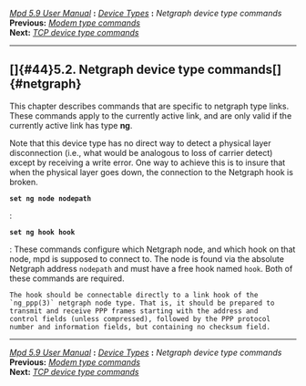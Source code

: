 [*Mpd 5.9 User Manual*](README.md) **:** [*Device Types*](mpd42.md)
**:** *Netgraph device type commands*\
**Previous:** [*Modem type commands*](mpd43.md)\
**Next:** [*TCP device type commands*](mpd45.md)

------------------------------------------------------------------------

## []{#44}5.2. Netgraph device type commands[]{#netgraph}

This chapter describes commands that are specific to netgraph type
links. These commands apply to the currently active link, and are only
valid if the currently active link has type **ng**.

Note that this device type has no direct way to detect a physical layer
disconnection (i.e., what would be analogous to loss of carrier detect)
except by receiving a write error. One way to achieve this is to insure
that when the physical layer goes down, the connection to the Netgraph
hook is broken.

**`set ng node nodepath`**

:   

**`set ng hook hook`**

:   These commands configure which Netgraph node, and which hook on that
    node, mpd is supposed to connect to. The node is found via the
    absolute Netgraph address `nodepath` and must have a free hook named
    `hook`. Both of these commands are required.

    The hook should be connectable directly to a link hook of the
    `ng_ppp(3)` netgraph node type. That is, it should be prepared to
    transmit and receive PPP frames starting with the address and
    control fields (unless compressed), followed by the PPP protocol
    number and information fields, but containing no checksum field.

------------------------------------------------------------------------

[*Mpd 5.9 User Manual*](README.md) **:** [*Device Types*](mpd42.md)
**:** *Netgraph device type commands*\
**Previous:** [*Modem type commands*](mpd43.md)\
**Next:** [*TCP device type commands*](mpd45.md)
